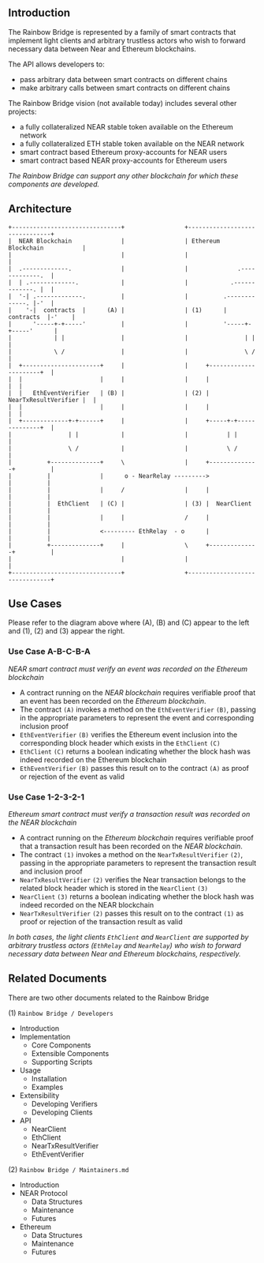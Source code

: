 ## Introduction

The Rainbow Bridge is represented by a family of smart contracts that implement light clients and arbitrary trustless actors who wish to forward necessary data between Near and Ethereum blockchains.

The API allows developers to:

- pass arbitrary data between smart contracts on different chains
- make arbitrary calls between smart contracts on different chains

The Rainbow Bridge vision (not available today) includes several other projects:

- a fully collateralized NEAR stable token available on the Ethereum network
- a fully collateralized ETH stable token available on the NEAR network
- smart contract based Ethereum proxy-accounts for NEAR users
- smart contract based NEAR proxy-accounts for Ethereum users

*The Rainbow Bridge can support any other blockchain for which these components are developed.*

## Architecture

```text
+-------------------------------+                 +-------------------------------+
|  NEAR Blockchain              |                 | Ethereum Blockchain           |
|                               |                 |                               |
|  .-------------.              |                 |              .-------------.  |
|  | .-------------.            |                 |            .-------------. |  |
|  '-| .-------------.          |                 |          .-------------. |-'  |
|    '-|  contracts  |      (A) |                 | (1)      |  contracts  |-'    |
|      '-----+-+-----'          |                 |          '-----+-+-----'      |
|            | |                |                 |                | |            |
|            \ /                |                 |                \ /            |
|  +----------------------+     |                 |     +----------------------+  |
|  |                      |     |                 |     |                      |  |
|  |   EthEventVerifier   | (B) |                 | (2) | NearTxResultVerifier |  |
|  |                      |     |                 |     |                      |  |
|  +-------------+-+------+     |                 |     +-----+-+--------------+  |
|                | |            |                 |           | |                 |
|                \ /            |                 |           \ /                 |
|          +--------------+     \                 |     +--------------+          |
|          |              |      o - NearRelay --------->              |          |
|          |              |     /                 |     |              |          |
|          |  EthClient   | (C) |                 | (3) |  NearClient  |          |
|          |              |     |                 /     |              |          |
|          |              <--------- EthRelay  - o      |              |          |
|          +--------------+     |                 \     +--------------+          |
|                               |                 |                               |
+-------------------------------+                 +-------------------------------+
```


## Use Cases

Please refer to the diagram above where (A), (B) and (C) appear to the left and (1), (2) and (3) appear the right.

### Use Case A-B-C-B-A

*NEAR smart contract must verify an event was recorded on the Ethereum blockchain*

- A contract running on the *NEAR blockchain* requires verifiable proof that an event has been recorded on the *Ethereum blockchain*.
- The contract `(A)` invokes a method on the `EthEventVerifier` `(B)`, passing in the appropriate parameters to represent the event and corresponding inclusion proof
- `EthEventVerifier` `(B)` verifies the Ethereum event inclusion into the corresponding block header which exists in the `EthClient` `(C)`
- `EthClient` `(C)` returns a boolean indicating whether the block hash was indeed recorded on the Ethereum blockchain
- `EthEventVerifier` `(B)` passes this result on to the contract `(A)` as proof or rejection of the event as valid

### Use Case 1-2-3-2-1

*Ethereum smart contract must verify a transaction result was recorded on the NEAR blockchain*

- A contract running on the *Ethereum blockchain* requires verifiable proof that a transaction result has been recorded on the *NEAR blockchain*.
- The contract `(1)` invokes a method on the `NearTxResultVerifier` `(2)`, passing in the appropriate parameters to represent the transaction result and inclusion proof
- `NearTxResultVerifier` `(2)` verifies the Near transaction belongs to the related block header which is stored in the `NearClient` `(3)`
- `NearClient` `(3)` returns a boolean indicating whether the block hash was indeed recorded on the NEAR blockchain
- `NearTxResultVerifier` `(2)` passes this result on to the contract `(1)` as proof or rejection of the transaction result as valid

*In both cases, the light clients `EthClient` and `NearClient` are supported by arbitrary trustless actors (`EthRelay` and `NearRelay`) who wish to forward necessary data between Near and Ethereum blockchains, respectively.*


## Related Documents

There are two other documents related to the Rainbow Bridge

(1) `Rainbow Bridge / Developers`

- Introduction
- Implementation
  - Core Components
  - Extensible Components
  - Supporting Scripts
- Usage
  - Installation
  - Examples
- Extensibility
  - Developing Verifiers
  - Developing Clients
- API
  - NearClient
  - EthClient
  - NearTxResultVerifier
  - EthEventVerifier

(2) `Rainbow Bridge / Maintainers.md`

- Introduction
- NEAR Protocol
  - Data Structures
  - Maintenance
  - Futures
- Ethereum
  - Data Structures
  - Maintenance
  - Futures
